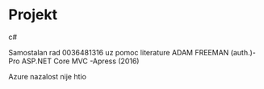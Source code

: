 # Projekt
c#

Samostalan rad 0036481316 uz pomoc literature ADAM FREEMAN (auth.)-Pro ASP.NET Core MVC -Apress (2016)

Azure nazalost nije htio
